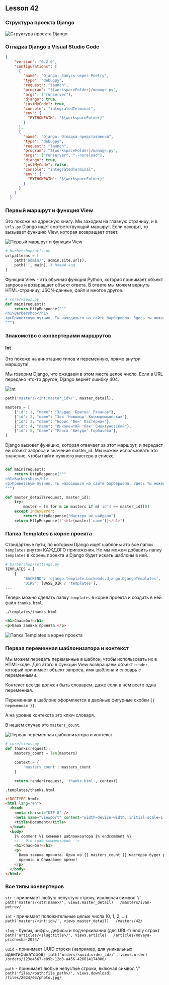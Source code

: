 ## Lesson 42

### Структура проекта Django

![Структура проекта Django](.\images\2025-03-18_20-57-54.png)

### Отладка Django в Visual Studio Code

```json
{
    "version": "0.2.0",
    "configurations": [
      {
        "name": "Django: Запуск через Poetry",
        "type": "debugpy",
        "request": "launch",
        "program": "${workspaceFolder}/manage.py",
        "args": ["runserver"],
        "django": true,
        "justMyCode": true,
        "console": "integratedTerminal",
        "env": {
          "PYTHONPATH": "${workspaceFolder}"
        }
      },
      {
        "name": "Django: Отладка представлений",
        "type": "debugpy",
        "request": "launch",
        "program": "${workspaceFolder}/manage.py",
        "args": ["runserver", "--noreload"],
        "django": true,
        "justMyCode": false,
        "console": "integratedTerminal",
        "env": {
          "PYTHONPATH": "${workspaceFolder}"
        }
      }
    ]
  }
```

### Первый маршрут и функция View
Это похоже на адресную книгу. Мы заходим на главную страницу, и в `urls.py` Django ищет соответствующий маршрут. Если находит, то вызывает функцию View, которая возвращает ответ.

![Первый маршрут и функция View](.\images\2025-03-18_21-22-09.png)

```python
# barbershop/urls.py
urlpatterns = [
    path('admin/', admin.site.urls),
    path('', main), # Новый код
]
```

Функция View - это обычная функция Python, которая принимает объект запроса и возвращает объект ответа. В ответе мы можем вернуть HTML-страницу, JSON-данные, файл и многое другое.

```python
# core/views.py
def main(request):
    return HttpResponse("""
<h1>Barbershop</h1>
<p>Приветсвую путник. Ты находишься на сайте барбершопа. Здесь ты можешь записаться на стрижку, узнать цены и многое другое.</p>
""")
```

### Знакомство с конвертерами маршрутов

#### Int

Это похоже на аннотацию типов и переменную, прямо внутри маршрута!

Мы говорим Django, что ожидаем в этом месте целое число. Если в URL передано что-то другое, Django вернёт ошибку 404.

![Int](.\images\2025-03-18_21-49-27.png)

```python
path('masters/<int:master_id>/', master_detail),
```

```python
masters = [
    {"id": 1, "name": "Эльдар 'Бритва' Рязанов"},
    {"id": 2, "name": "Зоя 'Ножницы' Космодемьянская"},
    {"id": 3, "name": "Борис 'Фен' Пастернак"},
    {"id": 4, "name": "Иннокентий 'Лак' Смоктуновский"},
    {"id": 5, "name": "Раиса 'Бигуди' Горбачёва"},
]
```

Django вызовет функцию, которая отвечает за этот маршрут, и передаст ей объект запроса и значение master_id. Мы можем использовать это значение, чтобы найти нужного мастера в списке.

```python

def main(request):
    return HttpResponse("""
<h1>Barbershop</h1>
<p>Приветсвую путник. Ты находишься на сайте барбершопа. Здесь ты можешь записаться на стрижку, узнать цены и многое другое.</p>
""")

def master_detail(request, master_id):
    try:
        master = [m for m in masters if m['id'] == master_id][0]
    except IndexError:
        return HttpResponse("Мастера не найдено")
    return HttpResponse(f"<h1>{master['name']}</h1>")
```

### Папка Templates в корне проекта

Стандартные пути, по которым Django ищет шаблоны это все папки `templates` внутри КАЖДОГО приложения. Но мы можем добавить папку `templates` в корень проекта и Django будет искать шаблоны в ней.


```python
# barbershop/settings.py
TEMPLATES = [
    {
        'BACKEND': 'django.template.backends.django.DjangoTemplates',
        'DIRS': [BASE_DIR / 'templates'],
...
```

Теперь можно сделать папку `templates` в корне проекта и создать в ней файл `thanks.html`.

`./templates/thanks.html`
```html
<h1>Спасибо!</h1>
<p>Ваша заявка принята.</p>
```

![Папка Templates в корне проекта](.\images\2025-03-18_22-23-24.png)


### Первая переменная шаблонизатора и контекст

Мы можем передать переменные в шаблон, чтобы использовать их в HTML-коде. Для этого в функции View возвращаем объект `render`, который принимает объект запроса, имя шаблона и словарь с переменными.

Контекст всегда должен быть словарем, даже если в нём всего одна переменная.

Переменная в шаблоне оформляется в двойные фигурные скобки `{{ переменная }}`.

А на уровне контекста это ключ словаря.

В нашем случае это `masters_count`.

![Первая переменная шаблонизатора и контекст](.\images\2025-03-18_23-52-41.png)

```python
# core/views.py
def thanks(request):
    masters_count = len(masters)

    context = {
        'masters_count': masters_count
    }

    return render(request, 'thanks.html', context)
```

`.templates/thanks.html`
```html
<!DOCTYPE html>
<html lang="en">
  <head>
    <meta charset="UTF-8" />
    <meta name="viewport" content="width=device-width, initial-scale=1.0" />
    <title>Document</title>
  </head>
  <body>
    {% comment %} Коммент шаблонизатора {% endcomment %}
    <!-- Это тоже комментарий -->
    <h1>Спасибо!</h1>
    <p>
      Ваша заявка принята. Один из {{ masters_count }} мастеров будет рад вас
      принять в ближайшее время!
    </p>
  </body>
</html>
```

### Все типы конвертеров

`str` - принимает любую непустую строку, исключая символ '/'
`path('masters/<str:name>/', views.master_detail)   /masters/ivan-petrov/`

`int` - принимает положительные целые числа (0, 1, 2, ...)
`path('masters/<int:id>/', views.master_detail)   /masters/42/`

`slug` - буквы, цифры, дефисы и подчеркивания (для URL-friendly строк)
`path('articles/<slug:title>/', views.article)   /articles/novaya-pricheska-2024/`

`uuid` - принимает UUID строки (например, для уникальных идентификаторов)
` path('orders/<uuid:order_id>/', views.order)   /orders/123e4567-e89b-12d3-a456-426614174000/`

`path` - принимает любые непустые строки, включая символ '/'
`path('files/<path:file_path>/', views.download)   /files/2024/03/photo.jpg/`